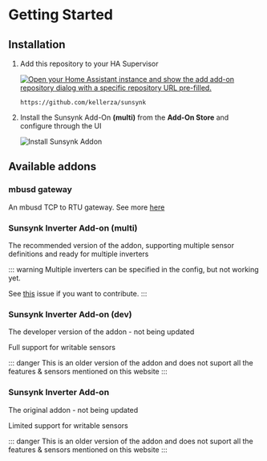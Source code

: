 # Getting Started

## Installation

1. Add this repository to your HA Supervisor

   [![Open your Home Assistant instance and show the add add-on repository dialog with a specific repository URL pre-filled.](https://my.home-assistant.io/badges/supervisor_add_addon_repository.svg)](https://my.home-assistant.io/redirect/supervisor_add_addon_repository/?repository_url=https%3A%2F%2Fgithub.com%2Fkellerza%2Fsunsynk)

   `https://github.com/kellerza/sunsynk`

2. Install the Sunsynk Add-On **(multi)** from the **Add-On Store** and configure through the UI

   ![Install Sunsynk Addon](https://github.com/kellerza/sunsynk/raw/main/images/addon-install.png)

## Available addons

### mbusd gateway

An mbusd TCP to RTU gateway. See more [here](./mbusd)

### Sunsynk Inverter Add-on (multi)

The recommended version of the addon, supporting multiple sensor definitions and ready for multiple inverters

::: warning
Multiple inverters can be specified in the config, but not working yet.

See [this](https://github.com/kellerza/sunsynk/issues/39) issue if you want to contribute.
:::

### Sunsynk Inverter Add-on (dev)

The developer version of the addon - not being updated

Full support for writable sensors

::: danger
This is an older version of the addon and does not suport all the features & sensors mentioned on this website
:::

### Sunsynk Inverter Add-on

The original addon - not being updated

Limited support for writable sensors

::: danger
This is an older version of the addon and does not suport all the features & sensors mentioned on this website
:::
